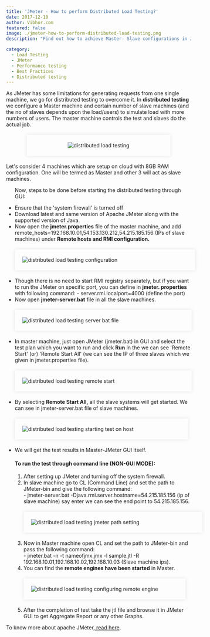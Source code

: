 ```yaml
---
title: 'JMeter - How to perform Distributed Load Testing?'
date: 2017-12-10
author: Vibhor.com
featured: false
image: ./jmeter-how-to-perform-distributed-load-testing.png
description: "Find out how to achieve Master- Slave configurations in JMeter"

category:
  - Load Testing
  - JMeter
  - Performance testing
  - Best Practices
  - Distributed testing
---
```



<div class="entry-content">
<p >
As JMeter has some limitations for generating requests from one single machine, we go for distributed testing to overcome it. In <b>distributed testing</b> we configure a Master machine and certain number of slave machines (and the no of slaves depends upon the load/users) to simulate load with more numbers of users. The master machine controls the test and slaves do the actual job.
</p>
<center>
<div style="width:70%; margin-top:20px; margin-bottom:20px;padding:20px; box-shadow:0 0 10px rgba(0,0,0,0.1)">
<img class="main-img img-responsive" src="./distributed-load.png" alt="distributed load testing">
</div>
</center>
<p >
Let's consider 4 machines which are setup on cloud with 8GB RAM configuration. One will be termed as Master and other 3 will act as slave machines.
</p>
<ul >
<p> Now, steps to be done before starting the distributed testing through GUI:</p>
<li>Ensure that the 'system firewall' is turned off </li>
<li> Download latest and same version of Apache JMeter along with the supported version of Java.</li>
<li>Now open the <b>jmeter.properties</b> file of the master machine, and add remote_hosts=192.168.10.01,54.153.130.212,54.215.185.156 (IPs of slave machines) under <b>Remote hosts and RMI configuration.</b>
<div style="width:94%; margin-top:20px; margin-bottom:20px;padding:20px; box-shadow:0 0 10px rgba(0,0,0,0.1)">
<img class="main-img img-responsive" src="./remote-host-and-rmi-configuration.png" alt="distributed load testing configuration">
</div>
</li>
<li> Though there is no need to start RMI registry separately, but if you want to run the JMeter on specific port, you can define in <b>jmeter. properties</b> with following command:
- server.rmi.localport=4000 (define the port)</li>
<li>Now open <b>jmeter-server.bat</b> file in all the slave machines.
<div style="width:92%; margin-top:20px; margin-bottom:20px;padding:20px; box-shadow:0 0 10px rgba(0,0,0,0.1)">
<img class="main-img img-responsive" src="./jmeter-server-bat-file.png" alt="distributed load testing server bat file">
</div>
</li>
<li>In master machine, just open JMeter (jmeter.bat) in GUI and select the test plan which you want to run and click <b>Run</b> in the we can see 'Remote Start' (or) 'Remote Start All' (we can see the IP of three slaves which we given in jmeter.properties file).
<div style="width:92%; margin-top:20px; margin-bottom:20px;padding:20px; box-shadow:0 0 10px rgba(0,0,0,0.1)">
<img class="main-img img-responsive" src="./remote-start.png" alt="distributed load testing remote start">
</div>
</li>
<li>By selecting <b>Remote Start All,</b> all the slave systems will get started. We can see in jmeter-server.bat file of slave machines.
<div style="width:90%; margin-top:20px; margin-bottom:20px;padding:20px; box-shadow:0 0 10px rgba(0,0,0,0.1)">
<img class="main-img img-responsive" src="./starting-test-on-host.png" alt="distributed load testing starting test on host">
</div>
</li>
<li>We will get the test results in Master-JMeter GUI itself.</li>

<h4 class="blog-subtitle">To run the test through command line (NON-GUI MODE):</h4>
<ol >
<li>After setting up JMeter and turning off the system firewall.</li>
<li>In slave machine go to CL (Command Line) and set the path to JMeter-bin and give the following command:<br>
- jmeter-server.bat -Djava.rmi.server.hostname=54.215.185.156 (ip of slave machine) say enter we can see the end point to 54.215.185.156.
<div style="width:98%;margin-top:20px; margin-bottom:20px;padding:20px; box-shadow:0 0 10px rgba(0,0,0,0.1)">
<img class="main-img img-responsive" src="./jmeter-path-setting.png" alt="distributed load testing jmeter path setting">
</div>
</li>
<li style="margin-top:20px;"> Now in Master machine open CL and set the path to JMeter-bin and pass the following command:<br>
- jmeter.bat -n -t nameofjmx.jmx -l sample.jtl -R 192.168.10.01,192.168.10.02,192.168.10.03 (Slave machine ips).</li>
<li>You can find the <b> remote engines have been started</b> in Master.
<div style="width:88%; margin-top:20px; margin-bottom:20px;padding:20px; box-shadow:0 0 10px rgba(0,0,0,0.1)">
<img class="main-img img-responsive" src="./configuring-remote-engine.png" alt="distributed load testing configuring remote engine">
</div>
</li>
<li style="margin-top:20px;"> After the completion of test take the jtl file and browse it in JMeter GUI to get Aggregate Report or any other Graphs.</li>
</ol></ul>
<p >To know more about apache JMeter,<a href="../../../2018/06/25/introduction-to-apache-jmeter-guide"> read here</a>.</p>
</div>
